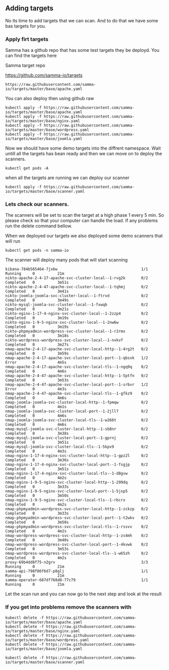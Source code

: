 ## Adding targets 
No its time to add targets that we can scan. And to do that we have some bas targets for you.



### Apply firt targets

Samma has a github repo that has some test targets they be deployd. You can find the targets here 


Samma target repo 

https://github.com/samma-io/targets
```
https://raw.githubusercontent.com/samma-io/targets/master/base/apache.yaml
```


You can also deploy then using github raw
```
kubectl apply -f https://raw.githubusercontent.com/samma-io/targets/master/base/apache.yaml
kubectl apply -f https://raw.githubusercontent.com/samma-io/targets/master/base/nginx.yaml
kubectl apply -f https://raw.githubusercontent.com/samma-io/targets/master/base/wordpress.yaml
kubectl apply -f https://raw.githubusercontent.com/samma-io/targets/master/base/joomla.yaml
```


Now we should have some demo targets into the diffrent namespace. Wait untill all the targets has bean ready and then we can move on to deploy the scanners.

```
kubectl get pods -A 
```

when all the targets are running we can deploy our scanner 


```
kubectl apply -f https://raw.githubusercontent.com/samma-io/targets/master/base/scanner.yaml
```


### Lets check our scanners.
The scanners will be set to scan the target at a high phase 1 every 5 min. So please check so that your computer can handle the load. If any problems run the delete command bellow.


When we deployed our targets we also deployed some demo scanners that will run


```
kubectl get pods -n samma-io
```

The scanner will deploy many pods that will start scanning 
```
kibana-784b565464-7jx6w                                     1/1     Running     0          21m
nikto-apache-2-4-17-apache-svc-cluster-local--1-rvg2k       0/2     Completed   0          3m51s
nikto-apache-2-4-47-apache-svc-cluster-local--1-tqhmj       0/2     Completed   0          3m41s
nikto-joomla-joomla-svc-cluster-local--1-ftrvd              0/2     Completed   0          3m49s
nikto-mysql-joomla-svc-cluster-local--1-fxwqb               0/2     Completed   0          3m21s
nikto-nginx-1-17-4-nginx-svc-cluster-local--1-2zzp4         0/2     Completed   0          3m19s
nikto-nginx-1-9-5-nginx-svc-cluster-local--1-2nw6w          0/2     Completed   0          3m19s
nikto-phpmyadmin-wordpress-svc-cluster-local--1-r2rmx       0/2     Completed   0          3m18s
nikto-wordpress-wordpress-svc-cluster-local--1-nvkvf        0/2     Completed   0          3m27s
nmap-apache-2-4-17-apache-svc-cluster-local-http--1-4rg2t   0/2     Completed   0          3m59s
nmap-apache-2-4-17-apache-svc-cluster-local-port--1-qbsxk   1/2     Error       0          4m5s
nmap-apache-2-4-17-apache-svc-cluster-local-tls--1-ngq9q    0/2     Completed   0          4m6s
nmap-apache-2-4-47-apache-svc-cluster-local-http--1-5ptfn   0/2     Completed   0          3m53s
nmap-apache-2-4-47-apache-svc-cluster-local-port--1-srbvr   1/2     Error       0          4m3s
nmap-apache-2-4-47-apache-svc-cluster-local-tls--1-gfkz9    0/2     Completed   0          4m6s
nmap-joomla-joomla-svc-cluster-local-http--1-fpmqw          0/2     Completed   0          4m1s
nmap-joomla-joomla-svc-cluster-local-port--1-2jll7          0/2     Completed   0          4m6s
nmap-joomla-joomla-svc-cluster-local-tls--1-w266t           0/2     Completed   0          4m6s
nmap-mysql-joomla-svc-cluster-local-http--1-sb8nr           0/2     Completed   0          3m38s
nmap-mysql-joomla-svc-cluster-local-port--1-gprnj           0/2     Completed   0          3m51s
nmap-mysql-joomla-svc-cluster-local-tls--1-5kpv9            0/2     Completed   0          4m3s
nmap-nginx-1-17-4-nginx-svc-cluster-local-http--1-gpz2l     0/2     Completed   0          3m36s
nmap-nginx-1-17-4-nginx-svc-cluster-local-port--1-fsgjp     0/2     Completed   0          3m51s
nmap-nginx-1-17-4-nginx-svc-cluster-local-tls--1-d8gvw      0/2     Completed   0          4m2s
nmap-nginx-1-9-5-nginx-svc-cluster-local-http--1-299dq      0/2     Completed   0          3m33s
nmap-nginx-1-9-5-nginx-svc-cluster-local-port--1-5jsp5      0/2     Completed   0          3m50s
nmap-nginx-1-9-5-nginx-svc-cluster-local-tls--1-rbcrx       0/2     Completed   0          4m2s
nmap-phpmyadmin-wordpress-svc-cluster-local-http--1-zckzp   0/2     Completed   0          3m33s
nmap-phpmyadmin-wordpress-svc-cluster-local-port--1-t2wkv   0/2     Completed   0          3m50s
nmap-phpmyadmin-wordpress-svc-cluster-local-tls--1-rssvv    0/2     Completed   0          4m2s
nmap-wordpress-wordpress-svc-cluster-local-http--1-zs4mh    0/2     Completed   0          3m40s
nmap-wordpress-wordpress-svc-cluster-local-port--1-4kvwk    0/2     Completed   0          3m53s
nmap-wordpress-wordpress-svc-cluster-local-tls--1-w65zh     0/2     Completed   0          4m2s
proxy-69b4dd8f75-n2grv                                      3/3     Running     0          21m
samma-api-798f86f6d7-p8glj                                  1/1     Running     0          21m
samma-operator-687df768d8-77c79                             1/1     Running     0          21m
```
Let the scan run and you can now go to the next step and look at the result


### If you get into problems remove the scanners with 



```
kubectl delete -f https://raw.githubusercontent.com/samma-io/targets/master/base/apache.yaml
kubectl delete -f https://raw.githubusercontent.com/samma-io/targets/master/base/nginx.yaml
kubectl delete -f https://raw.githubusercontent.com/samma-io/targets/master/base/wordpress.yaml
kubectl delete -f https://raw.githubusercontent.com/samma-io/targets/master/base/joomla.yaml

kubectl delete -f https://raw.githubusercontent.com/samma-io/targets/master/base/scanner.yaml
```